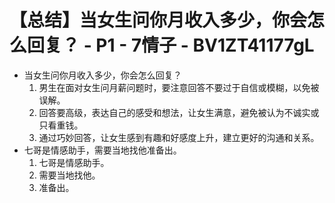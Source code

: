 # 【总结】当女生问你月收入多少，你会怎么回复？ - P1 - 7情子 - BV1ZT41177gL

-   当女生问你月收入多少，你会怎么回复？
    1.  男生在面对女生问月薪问题时，要注意回答不要过于自信或模糊，以免被误解。
    2.  回答要高级，表达自己的感受和想法，让女生满意，避免被认为不诚实或只看重钱。
    3.  通过巧妙回答，让女生感到有趣和好感度上升，建立更好的沟通和关系。
-   七哥是情感助手，需要当地找他准备出。
    1.  七哥是情感助手。
    2.  需要当地找他。
    3.  准备出。